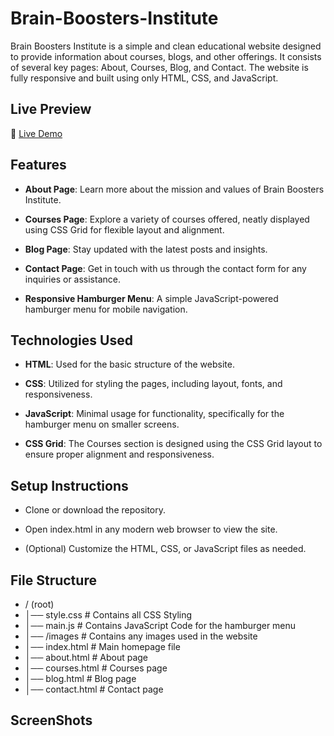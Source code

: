 # Brain-Boosters-Institute

Brain Boosters Institute is a simple and clean educational website designed to provide information about courses, blogs, and other offerings. It consists of several key pages: About, Courses, Blog, and Contact. The website is fully responsive and built using only HTML, CSS, and JavaScript.

## Live Preview

 🔴 [Live Demo](https://tinyurl.com/5y24turs)

 ## Features
 
- **About Page**: Learn more about the mission and values of Brain Boosters Institute.
  
- **Courses Page**: Explore a variety of courses offered, neatly displayed using CSS Grid for flexible layout and alignment.
  
- **Blog Page**: Stay updated with the latest posts and insights.

- **Contact Page**: Get in touch with us through the contact form for any inquiries or assistance.

- **Responsive Hamburger Menu**: A simple JavaScript-powered hamburger menu for mobile navigation.

## Technologies Used

- **HTML**: Used for the basic structure of the website.

- **CSS**: Utilized for styling the pages, including layout, fonts, and responsiveness.

- **JavaScript**: Minimal usage for functionality, specifically for the hamburger menu on smaller screens.

- **CSS Grid**: The Courses section is designed using the CSS Grid layout to ensure proper alignment and responsiveness.

## Setup Instructions

- Clone or download the repository.
  
- Open index.html in any modern web browser to view the site.

- (Optional) Customize the HTML, CSS, or JavaScript files as needed.

## File Structure

- / (root)
- │── style.css           # Contains all CSS Styling
- │── main.js             # Contains JavaScript Code for the hamburger menu
- │── /images             # Contains any images used in the website
- │── index.html          # Main homepage file
- │── about.html          # About page
- │── courses.html        # Courses page
- │── blog.html           # Blog page
- │── contact.html        # Contact page


## ScreenShots
















